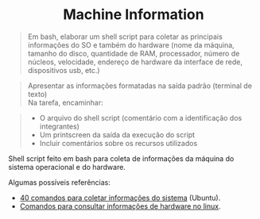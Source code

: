 <h1 align="center">Machine Information</h1>

> Em bash, elaborar um shell script para coletar as principais informações do SO e também do hardware (nome da máquina, tamanho do disco, quantidade de RAM, processador, número de núcleos, velocidade, endereço de hardware da interface de rede, dispositivos usb, etc.)

> Apresentar as informações formatadas na saída padrão (terminal de texto)<br>
> Na tarefa, encaminhar:

> -   O arquivo do shell script (comentário com a identificação dos integrantes)
> -   Um printscreen da saída da execução do script
> -   Incluir comentários sobre os recursos utilizados

Shell script feito em bash para coleta de informações da máquina do sistema operacional e do hardware.

Algumas possíveis referências:

-   [40 comandos para coletar informações do sistema](https://www.linuxdescomplicado.com.br/2015/11/top-40-comandos-coletar-informacoes-sistema.html) (Ubuntu).
-   [Comandos para consultar informações de hardware no linux](https://telazul.drusian.com.br/pt/artigo/comandos-para-consultar-informacoes-de-hardware-no-linux).
